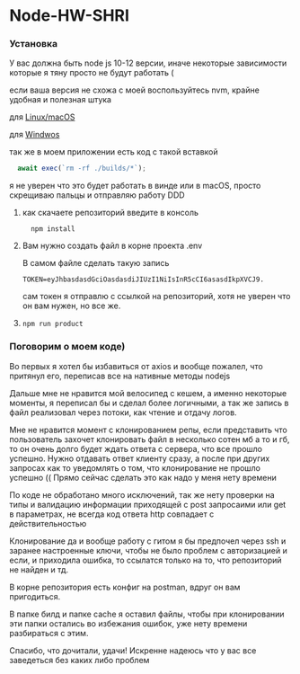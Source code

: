 # Node-HW-SHRI 

### Установка

У вас должна быть node js 10-12 версии, иначе некоторые зависимости которые я тяну просто не будут работать (

если ваша версия не схожа с моей воспользуйтесь nvm, крайне удобная и полезная штука

для [Linux/macOS](https://github.com/nvm-sh/nvm)

для [Windwos](https://github.com/coreybutler/nvm-windows)

так же в моем приложении есть код с такой вставкой 

```js
  await exec(`rm -rf ./builds/*`);
```

я не уверен что это будет работать в винде или в macOS, просто скрещиваю пальцы и отправляю работу DDD

1) как скачаетe репозиторий введите в консоль 

    ```
      npm install 
    ```
2) Вам нужно создать файл в корне проекта .env

    В самом файле сделать такую запись 

    ```
    TOKEN=eyJhbasdasdGciOasdasdiJIUzI1NiIsInR5cCI6asasdIkpXVCJ9.
    ``` 
    сам токен я отправлю с ссылкой на репозиторий, хотя не уверен что он вам нужен, но все же.

3)  ``` 
    npm run product
    ```

### Поговорим о моем коде)

Во первых я хотел бы избавиться от axios и вообще пожалел, что притянул его, переписав все на нативные методы nodejs

Дальше мне не нравится мой велосипед с кешем, а именно некоторые моменты, я переписал бы и сделал более логичными, а так же запись в файл реализовал через потоки, как чтение и отдачу логов.

Мне не нравится момент с клонированием репы, если представить что пользователь захочет клонировать файл в несколько сотен мб а то и гб, то он очень долго будет ждать ответа с сервера, что все прошло успешно. Нужно отдавать ответ клиенту сразу, а после при других запросах как то уведомлять о том, что клонирование не прошло успешно (( Прямо сейчас сделать это как надо у меня нету времени

По коде не обработано много исключений, так же нету проверки на типы и валидацию информации приходящей с post запросаими или get в параметрах, не всегда код ответа http совпадает с действительностью

Клонирование да и вообще работу с гитом я бы предпочел через ssh и заранее настроенные ключи, чтобы не было проблем с авторизацией и если, и приходила ошибка, то ссылатся только на то, что репозиторий не найден и тд. 

В корне репозитория есть конфиг на postman, вдруг он вам пригодиться.

В папке билд и папке cache я оставил файлы, чтобы при клонировании эти папки остались во избежания ошибок, уже нету времени разбираться с этим.

Спасибо, что дочитали, удачи! Искренне надеюсь что у вас все заведеться без каких либо проблем
